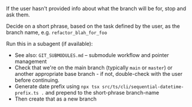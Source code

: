 If the user hasn't provided info about what the branch will be for, stop and ask them.

Decide on a short phrase, based on the task defined by the user, as the branch name, e.g. `refactor_blah_for_foo`

Run this in a subagent (if available):
- See also: `GIT_SUBMODULES.md` – submodule workflow and pointer management
- Check that we're on the main branch (typically `main` or `master`) or another appropriate base branch - if not, double-check with the user before continuing.
- Generate date prefix using `npx tsx src/ts/cli/sequential-datetime-prefix.ts .` and prepend to the short-phrase branch-name
- Then create that as a new branch
